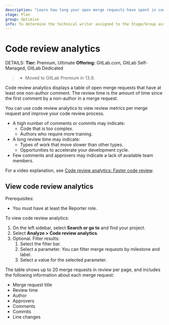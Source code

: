 ```yaml
---
description: "Learn how long your open merge requests have spent in code review, and what distinguishes the longest-running." # Up to ~200 chars long. They will be displayed in Google Search snippets. It may help to write the page intro first, and then reuse it here.
stage: Plan
group: Optimize
info: To determine the technical writer assigned to the Stage/Group associated with this page, see https://handbook.gitlab.com/handbook/product/ux/technical-writing/#assignments
---
```


# Code review analytics

DETAILS:
**Tier:** Premium, Ultimate
**Offering:** GitLab.com, GitLab Self-Managed, GitLab Dedicated

> - Moved to GitLab Premium in 13.9.

Code review analytics displays a table of open merge requests that have at least one non-author comment.
The review time is the amount of time since the first comment by a non-author in a merge request.

You can use code review analytics to view review metrics per merge request
and improve your code review process.

- A high number of comments or commits may indicate:
  - Code that is too complex.
  - Authors who require more training.
- A long review time may indicate:
  - Types of work that move slower than other types.
  - Opportunities to accelerate your development cycle.
- Few comments and approvers may indicate a lack of available team members.

<i class="fa fa-youtube-play youtube" aria-hidden="true"></i>
For a video explanation, see [Code review analytics: Faster code review](https://www.youtube.com/watch?v=849o0XD991M).

## View code review analytics

Prerequisites:

- You must have at least the Reporter role.

To view code review analytics:

1. On the left sidebar, select **Search or go to** and find your project.
1. Select **Analyze > Code review analytics**.
1. Optional. Filter results:
   1. Select the filter bar.
   1. Select a parameter. You can filter merge requests by milestone and label.
   1. Select a value for the selected parameter.

The table shows up to 20 merge requests in review per page,
and includes the following information about each merge request:

- Merge request title
- Review time
- Author
- Approvers
- Comments
- Commits
- Line changes
